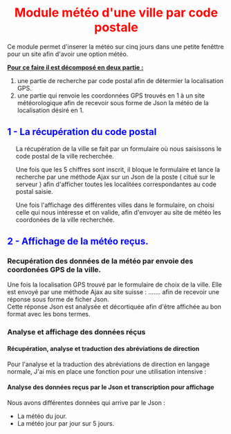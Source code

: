 <style>
	h1 {
		color: red;
		text-align: center;
		}

	h2 {
		color: blue;
		}


	section {
		margin-left: 20px;
			}
</style>

<h1>Module météo d'une ville par code postale</h1>


Ce module permet d'inserer la météo sur cinq jours dans une petite fenêttre pour un site afin d'avoir une option météo.


<b><u>Pour ce faire il est décomposé en deux partie :</u></b>
	
<ol>

<li>une partie de recherche par code postal afin de détermier la localisation GPS.</li>
<li>une partie qui renvoie les coordonnées GPS trouvés en 1 à un site météorologique afin de recevoir sous forme de Json la météo de la localisation désiré en 1.</li>
</ol>


<h2> 1 - La récupération du code postal</h2>

<section>
	
<p>La récupération de la ville se fait par un formulaire où nous saisissons le code postal de la ville recherchée.</p>

<p>
Une fois que les 5 chiffres sont inscrit, il bloque le formulaire et lance la recherche par une méthode Ajax sur un Json de la poste ( citué sur le serveur ) afin d'afficher toutes les localitées correspondantes au code postal saisie.
</p>

<p>
Une fois l'affichage des différentes villes dans le formulaire, on choisi celle qui nous intéresse et on valide, afin d'envoyer au site de météo les coordonées de la ville recherchée.
</p>

</section>

<h2>2 - Affichage de la météo reçus.</h2>

<h3>Recupération des données de la météo par envoie des coordonées GPS de la ville.</h3>

Une fois la localisation GPS trouvé par le formulaire de choix de la ville. Elle est envoyé par une méthode Ajax au site suisse : ....... afin de recevoir une réponse sous forme de ficher Json.  
Cette réponse Json est analysée et décortiquée afin d'être affichée au bon format avec les bons termes.

<h3>Analyse et affichage des données réçus</h3>
	
<h4>Récupération, analyse et traduction des abréviations de direction</h4>

Pour l'analyse et la traduction des abréviations de direction en langage normale, J'ai mis en place une fonction pour une utilisation intensive : 

<h4>Analyse des données reçus par le Json et transcription pour affichage</h4>

Nous avons différentes données qui arrive par le Json :

<ul>
	<li>La météo du jour.</li>
	<li>La météo jour par jour sur 5 jours.</li>
</ul>
		









		

